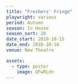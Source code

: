 ```yaml
---
title: "Freshers' Fringe"
playwright: various
period: Autumn
season: In House
season_sort: 20
date_start: 2010-10-15
date_end: 2010-10-16
venue: New Theatre

assets:
  - type: poster
    image: QFwRLdn
---
```

